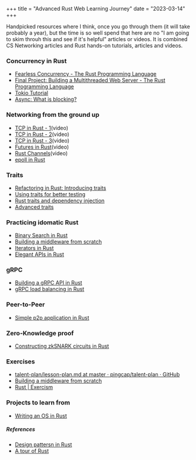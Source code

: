 +++
title = "Advanced Rust Web Learning Journey"
date = "2023-03-14"
+++

Handpicked resources where I think, once you go through them (it will take probably a year), but the time is so well spend that here are no "I am going to skim throuh this and see if it's helpful" articles or videos. It is combined CS Networking articles and Rust hands-on tutorials, articles and videos.

### Concurrency in Rust
- [Fearless Concurrency - The Rust Programming Language](https://doc.rust-lang.org/book/ch16-00-concurrency.html)
- [Final Project: Building a Multithreaded Web Server - The Rust Programming Language](https://doc.rust-lang.org/book/ch20-00-final-project-a-web-server.html)
- [Tokio Tutorial](https://tokio.rs/tokio/tutorial)
- [Async: What is blocking?](https://ryhl.io/blog/async-what-is-blocking/)

### Networking from the ground up
- [TCP in Rust - 1](https://www.youtube.com/watch?v=bzja9fQWzdA&)(video)
- [TCP in Rust - 2](https://www.youtube.com/watch?v=OCpt1I0MWXE)(video)
- [TCP in Rust - 3](https://www.youtube.com/watch?v=8GE6ltLRJA4)(video)
- [Futures in Rust](https://www.youtube.com/watch?v=9_3krAQtD2k)(video)
- [Rust Channels](https://www.youtube.com/watch?v=b4mS5UPHh20)(video)
- [epoll in Rust](https://zupzup.org/epoll-with-rust/)

### Traits
- [Refactoring in Rust: Introducing traits](https://fettblog.eu/refactoring-rust-introducing-traits/)
- [Using traits for better testing](https://stackoverflow.com/questions/72817819/how-do-i-use-rust-traits-to-abstract-http-call-for-tests)
- [Rust traits and dependency injection](https://jmmv.dev/2022/04/rust-traits-and-dependency-injection.html)
- [Advanced traits](https://doc.rust-lang.org/book/ch19-03-advanced-traits.html#specifying-placeholder-types-in-trait-definitions-with-associated-types)

### Practicing idomatic Rust
- [Binary Search in Rust](https://shane-o.dev/blog/binary-search-rust)
- [Building a middleware from scratch](https://github.com/tower-rs/tower/blob/master/guides/building-a-middleware-from-scratch.md)
- [Iterators in Rust](https://www.newline.co/@uint/rust-iterators-a-guide--80e35528)
- [Elegant APIs in Rust](https://deterministic.space/elegant-apis-in-rust.html)

### gRPC
- [Building a gRPC API in Rust](https://konghq.com/blog/building-grpc-apis-with-rust)
- [gRPC load balancing in Rust](https://truelayer.com/blog/grpc-load-balancing-in-rust/)

### Peer-to-Peer
- [Simple p2p application in Rust](https://morioh.com/p/f1b14f97b537)

### Zero-Knowledge proof
- [Constructing zkSNARK circuits in Rust](https://jtriley.substack.com/p/constructing-zk-snark-circuits)

### Exercises
- [talent-plan/lesson-plan.md at master · pingcap/talent-plan · GitHub](https://github.com/pingcap/talent-plan/blob/master/courses/rust/docs/lesson-plan.md)
- [Building a middleware from scratch](https://github.com/tower-rs/tower/blob/master/guides/building-a-middleware-from-scratch.md)
- [Rust | Exercism](https://exercism.io/my/tracks/rust)

### Projects to learn from
- [Writing an OS in Rust](https://os.phil-opp.com/)

##### References
- [Design pattersn in Rust](https://rust-unofficial.github.io/patterns/patterns/index.html)
- [A tour of Rust](https://github.com/pretzelhammer/rust-blog/blob/master/posts/tour-of-rusts-standard-library-traits.md)
